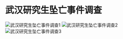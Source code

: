 # 武汉研究生坠亡事件调查

![武汉研究生坠亡事件调查1](img/新京报报道1-1.png)
![武汉研究生坠亡事件调查2](img/新京报报道1-2.png)
![武汉研究生坠亡事件调查3](img/新京报报道1-3.png)
